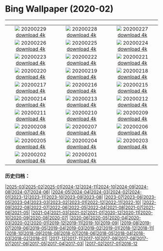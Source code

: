 # Bing Wallpaper (2020-02)
**************
| | | |
| :----: | :----: | :----: |
| ![](https://www.bing.com/th?id=OHR.WallaceFF_EN-US1967284462_1920x1080.jpg) 20200229 [download 4k](https://www.bing.com/th?id=OHR.WallaceFF_EN-US1967284462_UHD.jpg) | ![](https://www.bing.com/th?id=OHR.OtterCreekVT_EN-US1557441690_1920x1080.jpg) 20200228 [download 4k](https://www.bing.com/th?id=OHR.OtterCreekVT_EN-US1557441690_UHD.jpg) | ![](https://www.bing.com/th?id=OHR.PBWhaleBones_EN-US8550622199_1920x1080.jpg) 20200227 [download 4k](https://www.bing.com/th?id=OHR.PBWhaleBones_EN-US8550622199_UHD.jpg) |
| ![](https://www.bing.com/th?id=OHR.AcadiaSunrise_EN-US8474021804_1920x1080.jpg) 20200226 [download 4k](https://www.bing.com/th?id=OHR.AcadiaSunrise_EN-US8474021804_UHD.jpg) | ![](https://www.bing.com/th?id=OHR.ArmstrongPark_EN-US8412696471_1920x1080.jpg) 20200225 [download 4k](https://www.bing.com/th?id=OHR.ArmstrongPark_EN-US8412696471_UHD.jpg) | ![](https://www.bing.com/th?id=OHR.Windhorses_EN-US8344477103_1920x1080.jpg) 20200224 [download 4k](https://www.bing.com/th?id=OHR.Windhorses_EN-US8344477103_UHD.jpg) |
| ![](https://www.bing.com/th?id=OHR.LakeGullMN_EN-US8273213396_1920x1080.jpg) 20200223 [download 4k](https://www.bing.com/th?id=OHR.LakeGullMN_EN-US8273213396_UHD.jpg) | ![](https://www.bing.com/th?id=OHR.AbuSimbelSunFest_EN-US8115834133_1920x1080.jpg) 20200222 [download 4k](https://www.bing.com/th?id=OHR.AbuSimbelSunFest_EN-US8115834133_UHD.jpg) | ![](https://www.bing.com/th?id=OHR.OlindaCarnival_EN-US7914915440_1920x1080.jpg) 20200221 [download 4k](https://www.bing.com/th?id=OHR.OlindaCarnival_EN-US7914915440_UHD.jpg) |
| ![](https://www.bing.com/th?id=OHR.CloudsPelmo_EN-US7754683425_1920x1080.jpg) 20200220 [download 4k](https://www.bing.com/th?id=OHR.CloudsPelmo_EN-US7754683425_UHD.jpg) | ![](https://www.bing.com/th?id=OHR.WanderingAlbatross_EN-US7624194630_1920x1080.jpg) 20200219 [download 4k](https://www.bing.com/th?id=OHR.WanderingAlbatross_EN-US7624194630_UHD.jpg) | ![](https://www.bing.com/th?id=OHR.PlutoCrescent_EN-US7560373003_1920x1080.jpg) 20200218 [download 4k](https://www.bing.com/th?id=OHR.PlutoCrescent_EN-US7560373003_UHD.jpg) |
| ![](https://www.bing.com/th?id=OHR.MRNMSD_EN-US1457690831_1920x1080.jpg) 20200217 [download 4k](https://www.bing.com/th?id=OHR.MRNMSD_EN-US1457690831_UHD.jpg) | ![](https://www.bing.com/th?id=OHR.LemonDragon_EN-US7455819536_1920x1080.jpg) 20200216 [download 4k](https://www.bing.com/th?id=OHR.LemonDragon_EN-US7455819536_UHD.jpg) | ![](https://www.bing.com/th?id=OHR.HumpbackHerring_EN-US7403030704_1920x1080.jpg) 20200215 [download 4k](https://www.bing.com/th?id=OHR.HumpbackHerring_EN-US7403030704_UHD.jpg) |
| ![](https://www.bing.com/th?id=OHR.CorsicaHeart_EN-US7363711239_1920x1080.jpg) 20200214 [download 4k](https://www.bing.com/th?id=OHR.CorsicaHeart_EN-US7363711239_UHD.jpg) | ![](https://www.bing.com/th?id=OHR.AbiquaFalls_EN-US4408914137_1920x1080.jpg) 20200213 [download 4k](https://www.bing.com/th?id=OHR.AbiquaFalls_EN-US4408914137_UHD.jpg) | ![](https://www.bing.com/th?id=OHR.PinzonIslandTortoise_EN-US4325314925_1920x1080.jpg) 20200212 [download 4k](https://www.bing.com/th?id=OHR.PinzonIslandTortoise_EN-US4325314925_UHD.jpg) |
| ![](https://www.bing.com/th?id=OHR.SylviaEarle_EN-US4248966328_1920x1080.jpg) 20200211 [download 4k](https://www.bing.com/th?id=OHR.SylviaEarle_EN-US4248966328_UHD.jpg) | ![](https://www.bing.com/th?id=OHR.SuperkilenPark_EN-US4074449236_1920x1080.jpg) 20200210 [download 4k](https://www.bing.com/th?id=OHR.SuperkilenPark_EN-US4074449236_UHD.jpg) | ![](https://www.bing.com/th?id=OHR.HollywoodSign_EN-US3888664438_1920x1080.jpg) 20200209 [download 4k](https://www.bing.com/th?id=OHR.HollywoodSign_EN-US3888664438_UHD.jpg) |
| ![](https://www.bing.com/th?id=OHR.PingxiLantern_EN-US3795457184_1920x1080.jpg) 20200208 [download 4k](https://www.bing.com/th?id=OHR.PingxiLantern_EN-US3795457184_UHD.jpg) | ![](https://www.bing.com/th?id=OHR.QuebecWinter_EN-US3715352171_1920x1080.jpg) 20200207 [download 4k](https://www.bing.com/th?id=OHR.QuebecWinter_EN-US3715352171_UHD.jpg) | ![](https://www.bing.com/th?id=OHR.SneezeSpring_EN-US3645892670_1920x1080.jpg) 20200206 [download 4k](https://www.bing.com/th?id=OHR.SneezeSpring_EN-US3645892670_UHD.jpg) |
| ![](https://www.bing.com/th?id=OHR.AlbertaBubbles_EN-US3535339115_1920x1080.jpg) 20200205 [download 4k](https://www.bing.com/th?id=OHR.AlbertaBubbles_EN-US3535339115_UHD.jpg) | ![](https://www.bing.com/th?id=OHR.LionRock_EN-US3384136847_1920x1080.jpg) 20200204 [download 4k](https://www.bing.com/th?id=OHR.LionRock_EN-US3384136847_UHD.jpg) | ![](https://www.bing.com/th?id=OHR.RapaNuiFestival_EN-US3295875465_1920x1080.jpg) 20200203 [download 4k](https://www.bing.com/th?id=OHR.RapaNuiFestival_EN-US3295875465_UHD.jpg) |
| ![](https://www.bing.com/th?id=OHR.MeerkatHuddle_EN-US3180214061_1920x1080.jpg) 20200202 [download 4k](https://www.bing.com/th?id=OHR.MeerkatHuddle_EN-US3180214061_UHD.jpg) | ![](https://www.bing.com/th?id=OHR.MappingCourage_EN-US3088004881_1920x1080.jpg) 20200201 [download 4k](https://www.bing.com/th?id=OHR.MappingCourage_EN-US3088004881_UHD.jpg) |  |

### 历史归档：

|[2025-03](bing/2025-03/2025-03.md)|[2025-02](bing/2025-02/2025-02.md)|[2025-01](bing/2025-01/2025-01.md)|[2024-12](bing/2024-12/2024-12.md)|[2024-11](bing/2024-11/2024-11.md)|[2024-10](bing/2024-10/2024-10.md)|[2024-09](bing/2024-09/2024-09.md)|[2024-08](bing/2024-08/2024-08.md)|[2024-07](bing/2024-07/2024-07.md)|[2024-06](bing/2024-06/2024-06.md)|
|[2024-05](bing/2024-05/2024-05.md)|[2024-04](bing/2024-04/2024-04.md)|[2024-03](bing/2024-03/2024-03.md)|[2024-02](bing/2024-02/2024-02.md)|[2024-01](bing/2024-01/2024-01.md)|[2023-12](bing/2023-12/2023-12.md)|[2023-11](bing/2023-11/2023-11.md)|[2023-10](bing/2023-10/2023-10.md)|[2023-09](bing/2023-09/2023-09.md)|[2023-08](bing/2023-08/2023-08.md)|
|[2023-07](bing/2023-07/2023-07.md)|[2023-06](bing/2023-06/2023-06.md)|[2023-05](bing/2023-05/2023-05.md)|[2023-04](bing/2023-04/2023-04.md)|[2023-03](bing/2023-03/2023-03.md)|[2023-02](bing/2023-02/2023-02.md)|[2023-01](bing/2023-01/2023-01.md)|[2022-12](bing/2022-12/2022-12.md)|[2022-11](bing/2022-11/2022-11.md)|[2022-10](bing/2022-10/2022-10.md)|
|[2022-09](bing/2022-09/2022-09.md)|[2022-08](bing/2022-08/2022-08.md)|[2022-07](bing/2022-07/2022-07.md)|[2022-06](bing/2022-06/2022-06.md)|[2022-05](bing/2022-05/2022-05.md)|[2022-04](bing/2022-04/2022-04.md)|[2021-08](bing/2021-08/2021-08.md)|[2021-07](bing/2021-07/2021-07.md)|[2021-06](bing/2021-06/2021-06.md)|[2021-05](bing/2021-05/2021-05.md)|
|[2021-04](bing/2021-04/2021-04.md)|[2021-03](bing/2021-03/2021-03.md)|[2021-02](bing/2021-02/2021-02.md)|[2021-01](bing/2021-01/2021-01.md)|[2020-12](bing/2020-12/2020-12.md)|[2020-11](bing/2020-11/2020-11.md)|[2020-10](bing/2020-10/2020-10.md)|[2020-09](bing/2020-09/2020-09.md)|[2020-08](bing/2020-08/2020-08.md)|[2020-07](bing/2020-07/2020-07.md)|
|[2020-06](bing/2020-06/2020-06.md)|[2020-05](bing/2020-05/2020-05.md)|[2020-04](bing/2020-04/2020-04.md)|[2020-03](bing/2020-03/2020-03.md)|[2020-02](bing/2020-02/2020-02.md)|[2020-01](bing/2020-01/2020-01.md)|[2019-12](bing/2019-12/2019-12.md)|[2019-11](bing/2019-11/2019-11.md)|[2019-10](bing/2019-10/2019-10.md)|[2019-09](bing/2019-09/2019-09.md)|
|[2019-08](bing/2019-08/2019-08.md)|[2019-07](bing/2019-07/2019-07.md)|[2019-06](bing/2019-06/2019-06.md)|[2019-05](bing/2019-05/2019-05.md)|[2019-04](bing/2019-04/2019-04.md)|[2019-03](bing/2019-03/2019-03.md)|[2019-02](bing/2019-02/2019-02.md)|[2019-01](bing/2019-01/2019-01.md)|[2018-12](bing/2018-12/2018-12.md)|[2018-11](bing/2018-11/2018-11.md)|
|[2018-10](bing/2018-10/2018-10.md)|[2018-09](bing/2018-09/2018-09.md)|[2018-08](bing/2018-08/2018-08.md)|[2018-07](bing/2018-07/2018-07.md)|[2018-06](bing/2018-06/2018-06.md)|[2018-05](bing/2018-05/2018-05.md)|[2018-04](bing/2018-04/2018-04.md)|[2018-03](bing/2018-03/2018-03.md)|[2018-02](bing/2018-02/2018-02.md)|[2018-01](bing/2018-01/2018-01.md)|
|[2017-12](bing/2017-12/2017-12.md)|[2017-11](bing/2017-11/2017-11.md)|[2017-10](bing/2017-10/2017-10.md)|[2017-09](bing/2017-09/2017-09.md)|[2017-08](bing/2017-08/2017-08.md)|[2017-07](bing/2017-07/2017-07.md)|[2017-06](bing/2017-06/2017-06.md)|[2017-05](bing/2017-05/2017-05.md)|[2017-04](bing/2017-04/2017-04.md)|[2017-03](bing/2017-03/2017-03.md)|
|[2017-02](bing/2017-02/2017-02.md)|[2017-01](bing/2017-01/2017-01.md)|[2016-12](bing/2016-12/2016-12.md)